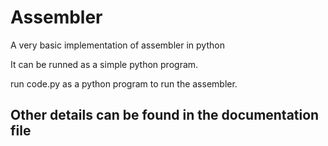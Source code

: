 # Assembler
 A very basic implementation of assembler in python
 
 It can be runned as a simple python program.
 
 run code.py as a python program to run the assembler.
 
## Other details can be found in the documentation file
